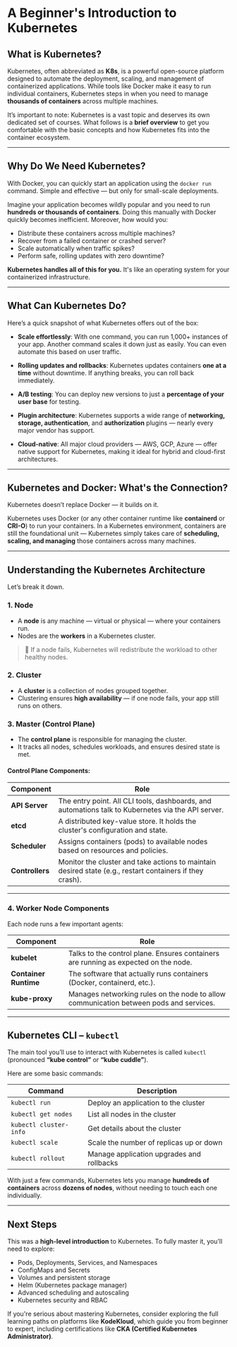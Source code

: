 # **A Beginner's Introduction to Kubernetes**

## **What is Kubernetes?**

Kubernetes, often abbreviated as **K8s**, is a powerful open-source platform designed to automate the deployment, scaling, and management of containerized applications. While tools like Docker make it easy to run individual containers, Kubernetes steps in when you need to manage **thousands of containers** across multiple machines.

It’s important to note: Kubernetes is a vast topic and deserves its own dedicated set of courses. What follows is a **brief overview** to get you comfortable with the basic concepts and how Kubernetes fits into the container ecosystem.

---

## **Why Do We Need Kubernetes?**

With Docker, you can quickly start an application using the `docker run` command. Simple and effective — but only for small-scale deployments.

Imagine your application becomes wildly popular and you need to run **hundreds or thousands of containers**. Doing this manually with Docker quickly becomes inefficient. Moreover, how would you:

* Distribute these containers across multiple machines?
* Recover from a failed container or crashed server?
* Scale automatically when traffic spikes?
* Perform safe, rolling updates with zero downtime?

**Kubernetes handles all of this for you.** It's like an operating system for your containerized infrastructure.

---

## **What Can Kubernetes Do?**

Here’s a quick snapshot of what Kubernetes offers out of the box:

* **Scale effortlessly**: With one command, you can run 1,000+ instances of your app. Another command scales it down just as easily. You can even automate this based on user traffic.

* **Rolling updates and rollbacks**: Kubernetes updates containers **one at a time** without downtime. If anything breaks, you can roll back immediately.

* **A/B testing**: You can deploy new versions to just a **percentage of your user base** for testing.

* **Plugin architecture**: Kubernetes supports a wide range of **networking, storage, authentication**, and **authorization** plugins — nearly every major vendor has support.

* **Cloud-native**: All major cloud providers — AWS, GCP, Azure — offer native support for Kubernetes, making it ideal for hybrid and cloud-first architectures.

---

## **Kubernetes and Docker: What's the Connection?**

Kubernetes doesn’t replace Docker — it builds on it.

Kubernetes uses Docker (or any other container runtime like **containerd** or **CRI-O**) to run your containers. In a Kubernetes environment, containers are still the foundational unit — Kubernetes simply takes care of **scheduling, scaling, and managing** those containers across many machines.

---

## **Understanding the Kubernetes Architecture**

Let’s break it down.

### **1. Node**

* A **node** is any machine — virtual or physical — where your containers run.
* Nodes are the **workers** in a Kubernetes cluster.

> 🔧 If a node fails, Kubernetes will redistribute the workload to other healthy nodes.

### **2. Cluster**

* A **cluster** is a collection of nodes grouped together.
* Clustering ensures **high availability** — if one node fails, your app still runs on others.

### **3. Master (Control Plane)**

* The **control plane** is responsible for managing the cluster.
* It tracks all nodes, schedules workloads, and ensures desired state is met.

#### Control Plane Components:

| Component       | Role                                                                                                     |
| --------------- | -------------------------------------------------------------------------------------------------------- |
| **API Server**  | The entry point. All CLI tools, dashboards, and automations talk to Kubernetes via the API server.       |
| **etcd**        | A distributed key-value store. It holds the cluster's configuration and state.                           |
| **Scheduler**   | Assigns containers (pods) to available nodes based on resources and policies.                            |
| **Controllers** | Monitor the cluster and take actions to maintain desired state (e.g., restart containers if they crash). |

---

### **4. Worker Node Components**

Each node runs a few important agents:

| Component             | Role                                                                                   |
| --------------------- | -------------------------------------------------------------------------------------- |
| **kubelet**           | Talks to the control plane. Ensures containers are running as expected on the node.    |
| **Container Runtime** | The software that actually runs containers (Docker, containerd, etc.).                 |
| **kube-proxy**        | Manages networking rules on the node to allow communication between pods and services. |

---

## **Kubernetes CLI – `kubectl`**

The main tool you’ll use to interact with Kubernetes is called `kubectl` (pronounced **“kube control”** or **“kube cuddle”**).

Here are some basic commands:

| Command                | Description                               |
| ---------------------- | ----------------------------------------- |
| `kubectl run`          | Deploy an application to the cluster      |
| `kubectl get nodes`    | List all nodes in the cluster             |
| `kubectl cluster-info` | Get details about the cluster             |
| `kubectl scale`        | Scale the number of replicas up or down   |
| `kubectl rollout`      | Manage application upgrades and rollbacks |

With just a few commands, Kubernetes lets you manage **hundreds of containers** across **dozens of nodes**, without needing to touch each one individually.

---

## **Next Steps**

This was a **high-level introduction** to Kubernetes. To fully master it, you’ll need to explore:

* Pods, Deployments, Services, and Namespaces
* ConfigMaps and Secrets
* Volumes and persistent storage
* Helm (Kubernetes package manager)
* Advanced scheduling and autoscaling
* Kubernetes security and RBAC

If you're serious about mastering Kubernetes, consider exploring the full learning paths on platforms like **KodeKloud**, which guide you from beginner to expert, including certifications like **CKA (Certified Kubernetes Administrator)**.
